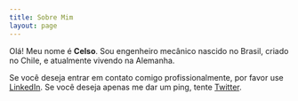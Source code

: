 ```yaml
---
title: Sobre Mim
layout: page
---
```

Olá! Meu nome é **Celso**. Sou engenheiro mecânico nascido no Brasil, criado no Chile, e atualmente vivendo na Alemanha.

Se você deseja entrar em contato comigo profissionalmente, por favor use [LinkedIn](https://www.linkedin.com/in/celso-rangel-jr-20a21828/). Se você deseja apenas me dar um ping, tente [Twitter](https://twitter.com/celsound25).
